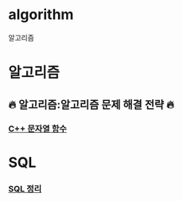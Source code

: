 # algorithm
알고리즘

# 알고리즘
##  &#128293; 알고리즘:알고리즘 문제 해결 전략 &#128293;

### [C++ 문자열 함수](https://github.com//qkrwltn8976/algorithm/wiki/문자열-함수)

# SQL
### [SQL 정리](https://github.com//qkrwltn8976/algorithm/wiki/SQL)


